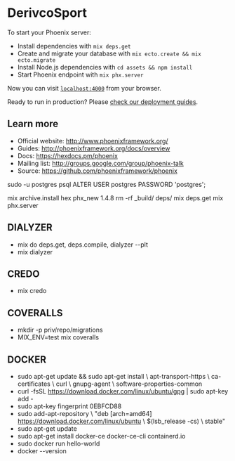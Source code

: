 # DerivcoSport

To start your Phoenix server:

  * Install dependencies with `mix deps.get`
  * Create and migrate your database with `mix ecto.create && mix ecto.migrate`
  * Install Node.js dependencies with `cd assets && npm install`
  * Start Phoenix endpoint with `mix phx.server`

Now you can visit [`localhost:4000`](http://localhost:4000) from your browser.

Ready to run in production? Please [check our deployment guides](http://www.phoenixframework.org/docs/deployment).

## Learn more

  * Official website: http://www.phoenixframework.org/
  * Guides: http://phoenixframework.org/docs/overview
  * Docs: https://hexdocs.pm/phoenix
  * Mailing list: http://groups.google.com/group/phoenix-talk
  * Source: https://github.com/phoenixframework/phoenix


sudo -u postgres psql
ALTER USER postgres PASSWORD 'postgres';

mix archive.install hex phx_new 1.4.8
rm -rf _build/ deps/
mix deps.get
mix phx.server

## DIALYZER
 * mix do deps.get, deps.compile, dialyzer --plt
 * mix dialyzer
## CREDO
 * mix credo
## COVERALLS
 * mkdir -p priv/repo/migrations
 * MIX_ENV=test mix coveralls


## DOCKER
 * sudo apt-get update && sudo apt-get install \ apt-transport-https \ ca-certificates \ curl \ gnupg-agent \ software-properties-common
 * curl -fsSL https://download.docker.com/linux/ubuntu/gpg | sudo apt-key add -
 * sudo apt-key fingerprint 0EBFCD88
 * sudo add-apt-repository \ "deb [arch=amd64] https://download.docker.com/linux/ubuntu \ $(lsb_release -cs) \ stable"
 * sudo apt-get update
 * sudo apt-get install docker-ce docker-ce-cli containerd.io
 * sudo docker run hello-world
 * docker --version